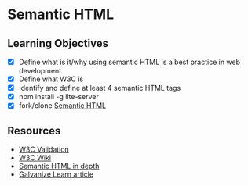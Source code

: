 # Semantic HTML
## Learning Objectives
- [X] Define what is it/why using semantic HTML is a best practice in web development
- [X] Define what W3C is
- [X] Identify and define at least 4 semantic HTML tags
- [X] npm install -g lite-server
- [X] fork/clone [Semantic HTML](https://github.com/gSchool/semantic-html-exercise)

## Resources
- [W3C Validation](https://validator.w3.org/#validate_by_input)
- [W3C Wiki](https://www.w3.org/Consortium/)
- [Semantic HTML in depth](https://github.com/gSchool/html-css-curriculum/blob/master/HTML/Semantic.md)
- [Galvanize Learn article](https://learn.galvanize.com/content/gSchool/html-css-curriculum/master/HTML/Semantic.md)








